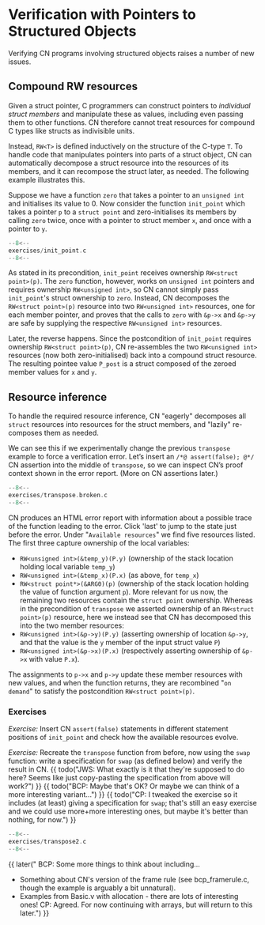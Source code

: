 # Verification with Pointers to Structured Objects

Verifying CN programs involving structured objects raises a number
of new issues.

## Compound RW resources

Given a struct pointer, C programmers can construct pointers to _individual struct members_ and manipulate these as values, including even passing them to other functions. CN therefore cannot treat resources for compound C types like structs as indivisible units.

Instead, `RW<T>` is defined inductively on the structure of the C-type `T`.
To handle code that manipulates pointers into parts of a struct object, CN can automatically decompose a struct resource into the resources of its members, and it can recompose the struct later, as needed. The following example illustrates this.

Suppose we have a function `zero` that takes a pointer to an `unsigned int` and initialises its value to 0. Now consider the function `init_point` which takes a pointer `p` to a `struct point` and zero-initialises its members by calling `zero` twice, once with a pointer to struct member `x`, and once with a pointer to `y`.

```c title="exercises/init_point.c"
--8<--
exercises/init_point.c
--8<--
```

As stated in its precondition, `init_point` receives ownership `RW<struct point>(p)`. The `zero` function, however, works on `unsigned int` pointers and requires ownership `RW<unsigned int>`, so CN cannot simply pass `init_point`'s struct ownership to `zero`. Instead, CN decomposes the `RW<struct point>(p)` resource into two `RW<unsigned int>` resources, one for each member pointer, and proves that the calls to `zero` with `&p->x` and `&p->y` are safe by supplying the respective `RW<unsigned int>` resources. 

Later, the reverse happens. Since the postcondition of `init_point` requires ownership `RW<struct point>(p)`, CN re-assembles the two `RW<unsigned int>` resources (now both zero-initialised) back into a compound struct resource. The resulting pointee value `P_post` is a struct composed of the zeroed member values for `x` and `y`.

## Resource inference

To handle the required resource inference, CN "eagerly" decomposes all `struct` resources into resources for the struct members, and "lazily" re-composes them as needed.

We can see this if we experimentally change the previous `transpose` example to force a verification error. Let’s insert an `/*@ assert(false); @*/` CN assertion into the middle of `transpose`, so we can inspect CN’s proof context shown in the error report. (More on CN assertions later.)

<!-- {{ todo("BCP: Recheck that what we say here matches what it actually looks like") }}
{{ todo("JWS: It appears quite different now. Seems like we can now step through the function (so is the assert still necessary?)
and the `Available resources` at the assert line are
RW<unsigned int>(&temp_y)(P.y)
RW<unsigned int>(&temp_x)(P.x)
RW<struct point*>(&ARG0)(p)
RW<unsigned int>(&p->y)(P.y)
RW<unsigned int>(&p->x)(P.x)
...I would just edit the text but I'm not sure how this output aligns with the one described below") }}
{{ todo("BCP: Someone just needs to look at it carefully and write down what's
true. I've lost track. :-)") }} -->

```c title="exercises/transpose.broken.c"
--8<--
exercises/transpose.broken.c
--8<--
```

CN produces an HTML error report with information about a possible trace of the function leading to the error. Click 'last' to jump to the state just before the error. Under "`Available resources`" we find five resources listed. The first three capture ownership of the local variables:
- `RW<unsigned int>(&temp_y)(P.y)` (ownership of the stack location holding local variable `temp_y`)
- `RW<unsigned int>(&temp_x)(P.x)` (as above, for `temp_x`)
- `RW<struct point*>(&ARG0)(p)` (ownership of the stack location holding the value of function argument `p`). More relevant for us now, the remaining two resources contain the `struct point` ownership. Whereas in the precondition of `transpose` we asserted ownership of an `RW<struct point>(p)` resource, here we instead see that CN has decomposed this into the two member resources:
- `RW<unsigned int>(&p->y)(P.y)` (asserting ownership of location `&p->y`, and that the value is the `y` member of the input struct value `P`)
- `RW<unsigned int>(&p->x)(P.x)` (respectively asserting ownership of `&p->x` with value `P.x`).

<!-- {{ todo("BCP: We should verify that it really does say this.   (It certainly
does not, after recent syntax changes...)") }} -->

<!-- Here `member_shift<s>(p,m)` is the CN expression that constructs, from a `struct s` pointer `p`, the "`shifted`" pointer for its member `m`. -->

The assignments to `p->x` and `p->y` update these member resources with new values, and when the function returns, they are recombined "`on demand`" to satisfy the postcondition `RW<struct point>(p)`.

### Exercises

_Exercise:_ Insert CN `assert(false)` statements in different statement positions of `init_point` and check how the available resources evolve.

_Exercise:_  Recreate the `transpose` function from before, now
using the `swap` function: write a specification for `swap` (as defined below) and verify the result in CN. 
{{ todo("JWS: What exactly is it that they're supposed to do here? Seems like just copy-pasting the specification from above will work?") }}
{{ todo("BCP: Maybe that's OK?  Or maybe we can think of a more interesting variant...") }}
{{ todo("CP: I tweaked the exercise so it includes (at least) giving a specification for `swap`; that's still an easy exercise and we could use more+more interesting ones, but maybe it's better than nothing, for now.") }}


```c title="exercises/transpose2.c"
--8<--
exercises/transpose2.c
--8<--
```

{{ later(" BCP: Some more things to think about including...
- Something about CN's version of the frame rule (see
bcp_framerule.c, though the example is arguably a bit unnatural).
- Examples from Basic.v with allocation - there are lots of
interesting ones!
    CP: Agreed. For now continuing with arrays, but will return to this later.") }}


